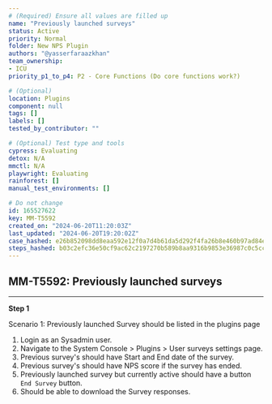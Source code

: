 ```yaml
---
# (Required) Ensure all values are filled up
name: "Previously launched surveys"
status: Active
priority: Normal
folder: New NPS Plugin
authors: "@yasserfaraazkhan"
team_ownership:
- ICU
priority_p1_to_p4: P2 - Core Functions (Do core functions work?)

# (Optional)
location: Plugins
component: null
tags: []
labels: []
tested_by_contributor: ""

# (Optional) Test type and tools
cypress: Evaluating
detox: N/A
mmctl: N/A
playwright: Evaluating
rainforest: []
manual_test_environments: []

# Do not change
id: 165527622
key: MM-T5592
created_on: "2024-06-20T11:20:03Z"
last_updated: "2024-06-20T19:20:02Z"
case_hashed: e26b852098dd8eaa592e12f0a7d4b61da5d292f4fa26b8e460b97ad84e71e65404215146fc432f784201837288d32dd5
steps_hashed: b03c2efc36e50cf9ac62c2197270b589b8aa9316b9853e36987c0c5cc2f4bb646e4d396631a49e080ab6ee90baeb6f9d
---
```


<!-- (Auto-generated) Based on frontmatter's "key" and "name" -->

## MM-T5592: Previously launched surveys

---

**Step 1**

Scenario 1: Previously launched Survey should be listed in the plugins page

1. Login as an Sysadmin user.
2. Navigate to the System Console > Plugins > User surveys settings page.
3. Previous survey's should have Start and End date of the survey.
4. Previous survey's should have NPS score if the survey has ended.
5. Previously launched survey but currently active should have a button `End Survey` button.
6. Should be able to download the Survey responses.
